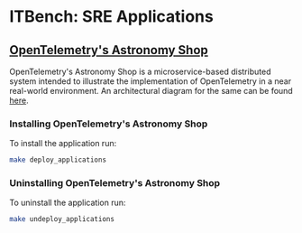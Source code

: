 # ITBench: SRE Applications

## [OpenTelemetry's Astronomy Shop](https://github.com/open-telemetry/opentelemetry-demo)

OpenTelemetry's Astronomy Shop is a microservice-based distributed system intended to illustrate the implementation of OpenTelemetry in a near real-world environment.
An architectural diagram for the same can be found [here](https://opentelemetry.io/docs/demo/architecture/).

### Installing OpenTelemetry's Astronomy Shop
To install the application run:
```bash
make deploy_applications
```

### Uninstalling OpenTelemetry's Astronomy Shop
To uninstall the application run:
```bash
make undeploy_applications
```
